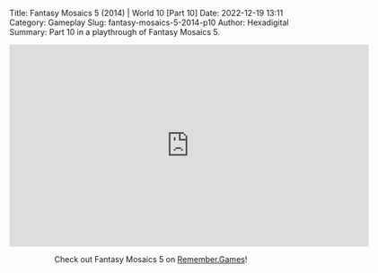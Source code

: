 Title: Fantasy Mosaics 5 (2014) | World 10 [Part 10]
Date: 2022-12-19 13:11
Category: Gameplay
Slug: fantasy-mosaics-5-2014-p10
Author: Hexadigital
Summary: Part 10 in a playthrough of Fantasy Mosaics 5.

<center><iframe src="https://www.youtube.com/embed/riyhhSdyfbA?feature=oembed" allow="accelerometer; autoplay; encrypted-media; gyroscope; picture-in-picture" width="640" height="360" frameborder="0"></iframe>

Check out Fantasy Mosaics 5 on [Remember.Games](https://remember.games/game/6529/fantasy-mosaics-5/)!</center>


